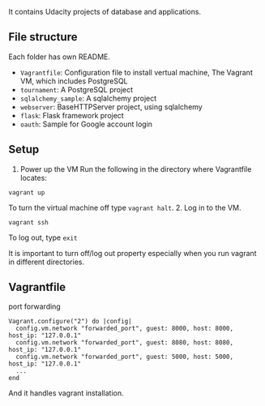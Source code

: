 It contains Udacity projects of database and applications.

## File structure
Each folder has own README.
- `Vagrantfile`: Configuration file to install vertual machine, The Vagrant VM, which includes PostgreSQL
- `tournament`: A PostgreSQL project
- `sqlalchemy_sample`: A sqlalchemy project
- `webserver`: BaseHTTPServer project, using sqlalchemy
- `flask`: Flask framework project
- `oauth`: Sample for Google account login 


## Setup
1. Power up the VM 
Run the following in the directory where Vagrantfile locates:
```
vagrant up
```
To turn the virtual machine off type `vagrant halt`.
2. Log in to the VM.
```
vagrant ssh
```
To log out, type `exit`

It is important to turn off/log out property especially when you run vagrant in different directories.
## Vagrantfile
port forwarding
```
Vagrant.configure("2") do |config|
  config.vm.network "forwarded_port", guest: 8000, host: 8000, host_ip: "127.0.0.1"
  config.vm.network "forwarded_port", guest: 8080, host: 8080, host_ip: "127.0.0.1"
  config.vm.network "forwarded_port", guest: 5000, host: 5000, host_ip: "127.0.0.1"
  ...
end
```
And it handles vagrant installation.
